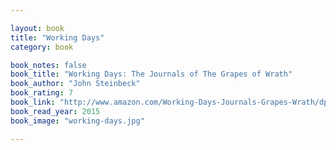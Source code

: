 ```yaml
---

layout: book
title: "Working Days"
category: book

book_notes: false
book_title: "Working Days: The Journals of The Grapes of Wrath"
book_author: "John Steinbeck"
book_rating: 7
book_link: "http://www.amazon.com/Working-Days-Journals-Grapes-Wrath/dp/0140144579/"
book_read_year: 2015
book_image: "working-days.jpg"

---
```

